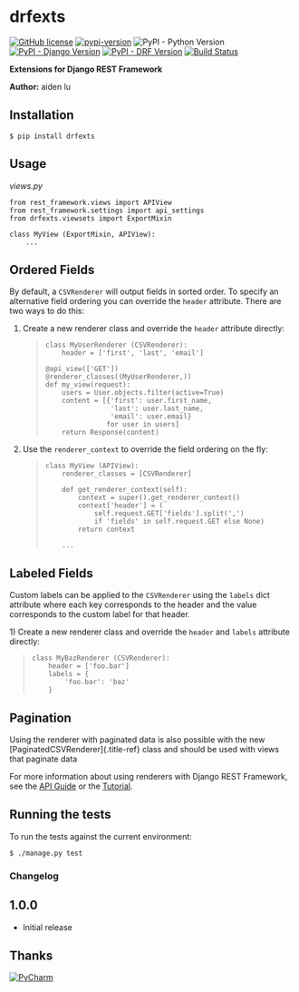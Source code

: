 drfexts
=======

[![GitHub license](https://img.shields.io/github/license/aiden520/drfexts)](https://github.com/aiden520/drfexts/blob/master/LICENSE)
[![pypi-version](https://img.shields.io/pypi/v/drfexts.svg)](https://pypi.python.org/pypi/drfexts)
![PyPI - Python Version](https://img.shields.io/pypi/pyversions/drfexts)
[![PyPI - Django Version](https://img.shields.io/badge/django-%3E%3D3.0-44B78B)](https://www.djangoproject.com/)
[![PyPI - DRF Version](https://img.shields.io/badge/djangorestframework-%3E%3D3.0-red)](https://www.django-rest-framework.org)
[![Build Status](https://app.travis-ci.com/aiden520/drfexts.svg?branch=master)](https://app.travis-ci.com/aiden520/drfexts)

**Extensions for Django REST Framework**

**Author:** aiden lu

Installation
------------

``` {.bash}
$ pip install drfexts
```

Usage
-----

*views.py*

``` {.python}
from rest_framework.views import APIView
from rest_framework.settings import api_settings
from drfexts.viewsets import ExportMixin

class MyView (ExportMixin, APIView):
    ...
```

Ordered Fields
--------------

By default, a `CSVRenderer` will output fields in sorted order. To
specify an alternative field ordering you can override the `header`
attribute. There are two ways to do this:

1)  Create a new renderer class and override the `header` attribute
    directly:

    > ``` {.python}
    > class MyUserRenderer (CSVRenderer):
    >     header = ['first', 'last', 'email']
    >
    > @api_view(['GET'])
    > @renderer_classes((MyUserRenderer,))
    > def my_view(request):
    >     users = User.objects.filter(active=True)
    >     content = [{'first': user.first_name,
    >                 'last': user.last_name,
    >                 'email': user.email}
    >                for user in users]
    >     return Response(content)
    > ```

2)  Use the `renderer_context` to override the field ordering on the
    fly:

    > ``` {.python}
    > class MyView (APIView):
    >     renderer_classes = [CSVRenderer]
    >
    >     def get_renderer_context(self):
    >         context = super().get_renderer_context()
    >         context['header'] = (
    >             self.request.GET['fields'].split(',')
    >             if 'fields' in self.request.GET else None)
    >         return context
    >
    >     ...
    > ```

Labeled Fields
--------------

Custom labels can be applied to the `CSVRenderer` using the `labels`
dict attribute where each key corresponds to the header and the value
corresponds to the custom label for that header.

1\) Create a new renderer class and override the `header` and `labels`
attribute directly:

> ``` {.python}
> class MyBazRenderer (CSVRenderer):
>     header = ['foo.bar']
>     labels = {
>         'foo.bar': 'baz'
>     }
> ```

Pagination
----------

Using the renderer with paginated data is also possible with the new
[PaginatedCSVRenderer]{.title-ref} class and should be used with views
that paginate data

For more information about using renderers with Django REST Framework,
see the [API
Guide](http://django-rest-framework.org/api-guide/renderers/) or the
[Tutorial](http://django-rest-framework.org/tutorial/1-serialization/).

Running the tests
-----------------

To run the tests against the current environment:

``` {.bash}
$ ./manage.py test
```

### Changelog

1.0.0
-----

-   Initial release

## Thanks

[![PyCharm](docs/pycharm.svg)](https://www.jetbrains.com/?from=drfexts)

